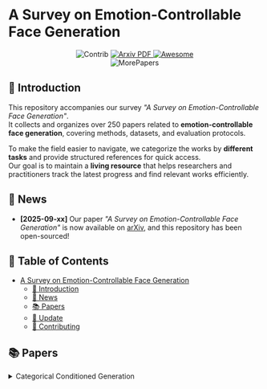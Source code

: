 # A Survey on Emotion-Controllable Face Generation

<p align="center">
  <img src="https://img.shields.io/badge/Contributions-Welcome-278ea5" alt="Contrib"/> 
  <a href="assets/Human Motion Video Generation A Survey.pdf">
    <img src="https://img.shields.io/badge/arXiv-b31b1b.svg" alt="Arxiv PDF">
  </a>
  <a href="https://github.com/zylye123/Emotion-Controllable-Face-Generation-Survey">
    <img src="https://cdn.rawgit.com/sindresorhus/awesome/d7305f38d29fed78fa85652e3a63e154dd8e8829/media/badge.svg" alt="Awesome">
  </a>
  <br>
  <img src="https://img.shields.io/badge/Update 🔥-2025.09.xx-red" alt="MorePapers">
</p>

## 📖 Introduction

This repository accompanies our survey *"A Survey on Emotion-Controllable Face Generation"*.  
It collects and organizes over 250 papers related to **emotion-controllable face generation**, covering methods, datasets, and evaluation protocols.  

To make the field easier to navigate, we categorize the works by **different tasks** and provide structured references for quick access.  
Our goal is to maintain a **living resource** that helps researchers and practitioners track the latest progress and find relevant works efficiently.


## 📢 News

- **[2025-09-xx]** Our paper *"A Survey on Emotion-Controllable Face Generation"* is now available on [arXiv](), and this repository has been open-sourced!


## 🔖 Table of Contents

- [A Survey on Emotion-Controllable Face Generation](#a-survey-on-emotion-controllable-face-generation)
  - [📖 Introduction](#introduction)
  - [📢 News](#news)
  - [📚 Papers](#papers)
  - [🔄 Update](#update)
  - [🤝 Contributing](#-contributing)

## 📚 Papers

<details><summary>Categorical Conditioned Generation</summary>
|  **Date**  	|                                                **Title**                                                	|                                        **arXiv Link**                                       	| **Representation** 	|   **Model**  	|                  **Venue**                 	|
|:----------:	|:-------------------------------------------------------------------------------------------------------:	|:-------------------------------------------------------------------------------------------:	|:--------------------------:	|:---------------:	|:------------------------------------------:	|
| 2021-06 	|            GANmut: Learning interpretable conditional space for gamut of emotions            	| [![arXiv](https://img.shields.io/badge/CVPR-blue)](https://openaccess.thecvf.com/content/CVPR2021/papers/dApolito_GANmut_Learning_Interpretable_Conditional_Space_for_Gamut_of_Emotions_CVPR_2021_paper.pdf) 	|          V/A model           	| GAN	|   CVPR 2021 ｜
| 2024-04-01 	|            A Unified and Interpretable Emotion Representation and Expression Generation
            	| [![arXiv](https://img.shields.io/badge/arXiv-b31b1b.svg)](https://arxiv.org/abs/2404.01243) 	|           AU Vector + V/A Model             	| Diffusion	|                    CVPR 2024                   	|
| 2022-11-23 	|            CGOF++: Controllable 3D Face Synthesis with Conditional Generative Occupancy Fields
            	| [![arXiv](https://img.shields.io/badge/arXiv-b31b1b.svg)](https://arxiv.org/abs/2211.13251) 	|           3DMM              	| GAN	|                    TPAMI 2023                   	|
| 2020-04-02 	|            Learning formation of physically-based face attributes
            	| [![arXiv](https://img.shields.io/badge/arXiv-b31b1b.svg)](https://arxiv.org/abs/2004.03458) 	|           3DMM + UV map              	| GAN	|                    CVPR 2020                  	|
                3DMM              	| GAN	|                    TPAMI 2023                   	|
| 2023-04-20 	|            Collaborative Diffusion for Multi-Modal Face Generation and Editing
            	| [![arXiv](https://img.shields.io/badge/arXiv-b31b1b.svg)](https://arxiv.org/abs/2304.10530) 	|           Text + Semantic Map              	| Diffusion	|                    CVPR 2023                  	|
| 2023-12-21 	|            Controllable 3D Face Generation with Conditional Style Code Diffusion
            	| [![arXiv](https://img.shields.io/badge/arXiv-b31b1b.svg)](https://arxiv.org/abs/2312.13941) 	|           Text + 3DMM              	| Diffusion	|                    AAAI 2024                  	|




<details><summary>Identity-preserving Expression Editing</summary>
|  **Date**  	|                                                **Title**                                                	|                                        **arXiv Link**                                       	| **Representation** 	|   **Model**  	|                  **Venue**                 	|
|:----------:	|:-------------------------------------------------------------------------------------------------------:	|:-------------------------------------------------------------------------------------------:	|:--------------------------:	|:---------------:	|:------------------------------------------:	|

| 2017-09-12	|             ExprGAN: Facial Expression Editing With Controllable Expression Intensity            	| [![arXiv](https://img.shields.io/badge/arXiv-b31b1b.svg)](https://arxiv.org/abs/1709.03842) 	|          Emotion Vector          	| GAN 	|              AAAI2018             	|
| 2017-11-24 	|            StarGAN: Unified Generative Adversarial Networks
for Multi-Domain Image-to-Image Translation            	| [![arXiv](https://img.shields.io/badge/arXiv-b31b1b.svg)](https://arxiv.org/abs/1711.09020) 	|          Emotion Vector           	| GAN	|                CVPR 2018                   	|
| 2018-06	|             Joint Pose and Expression Modeling for Facial Expression Recognition            	| [![arXiv](https://img.shields.io/badge/CVPR-blue)](https://openaccess.thecvf.com/content_cvpr_2018/papers/Zhang_Joint_Pose_and_CVPR_2018_paper.pdf) 	|          Emotion Vector          	| GAN 	|              CVPR 2018             	|
| 2018-11-12 	|            Deep Neural Network Augmentation: Generating Faces for Affect Analysis            	| [![arXiv](https://img.shields.io/badge/arXiv-b31b1b.svg)](https://arxiv.org/abs/1811.05027) 	|          V/A model           	| Regression	|                    IJCV 2020                   	|
| 2024-01 	|            Emostyle: One-shot facial expression editing using continuous emotion parameters            	| [![arXiv](https://img.shields.io/badge/WACV-blue)](https://openaccess.thecvf.com/content/WACV2024/papers/Azari_EmoStyle_One-Shot_Facial_Expression_Editing_Using_Continuous_Emotion_Parameters_WACV_2024_paper.pdf) 	|          V/A model           	| GAN	|                    WACV 2024                   	|
| 2020-03-12 	|            Cascade EF-GAN: Progressive Facial Expression Editing with Local Focuses            	| [![arXiv](https://img.shields.io/badge/WACV-blue)](https://openaccess.thecvf.com/content/WACV2024/papers/Azari_EmoStyle_One-Shot_Facial_Expression_Editing_Using_Continuous_Emotion_Parameters_WACV_2024_paper.pdf) 	|          V/A model           	| GAN	|                    CVPR 2020                   	|
| 2020-04-07 	|            Toward Fine-grained Facial Expression Manipulation            	| [![arXiv](https://img.shields.io/badge/arXiv-b31b1b.svg)](https://arxiv.org/abs/2004.03132f) 	|          V/A model           	| GAN	|                    ECCV 2020                   	|
| 2021-12-03 	|            How to Synthesize a Large-Scale and Trainable Micro-Expression Dataset?
            	| [![arXiv](https://img.shields.io/badge/arXiv-b31b1b.svg)](https://arxiv.org/abs/2112.01730) 	|          Emotion Vector + AU Vector            	| GAN	|                    ECCV 2022                   	|
| 2024-04-07 	|            AUEditNet: Dual-Branch Facial Action Unit Intensity Manipulation with Implicit Disentanglement
            	| [![arXiv](https://img.shields.io/badge/arXiv-b31b1b.svg)](https://arxiv.org/abs/2404.05063) 	|           AU Vector            	| GAN	|                    CVPR 2024                   	|
| 2024-07-25 	|            Towards Localized Fine-Grained Control for Facial Expression Generation
            	| [![arXiv](https://img.shields.io/badge/arXiv-b31b1b.svg)](https://arxiv.org/abs/2407.20175) 	|           AU Vector            	| Diffusion	|                    arXiv 2024                   	|
| 2019-07-23 	|            Dynamic Facial Expression Generation on Hilbert Hypersphere with Conditional Wasserstein Generative Adversarial Nets
            	| [![arXiv](https://img.shields.io/badge/arXiv-b31b1b.svg)](https://arxiv.org/abs/1907.10087) 	|           Emotion Vector + 2D Landmarks            	| GAN	|                    TPAMI 2019                   	|
| 2021-12-01 	|             Neural emotion director: Speech-preserving semantic control of facial expressions in" in-the-wild" videos
            	| [![arXiv](https://img.shields.io/badge/arXiv-b31b1b.svg)](https://arxiv.org/abs/2112.00585) 	|           3DMM + Emotion Vector            	| GAN	|                    CVPR 2022                   	|
| 2021-12-11 	|             AvatarMe++: Facial Shape and BRDF Inference with Photorealistic Rendering-Aware GANs
            	| [![arXiv](https://img.shields.io/badge/arXiv-b31b1b.svg)](https://arxiv.org/abs/2112.05957) 	|           3DMM + UV map            	| GAN	|                    TPAMI 2021                   	|
| 2023-04-18 	|             POCE: Pose-Controllable Expression Editing
            	| [![arXiv](https://img.shields.io/badge/arXiv-b31b1b.svg)](https://arxiv.org/abs/2304.08938) 	|           UV map + AU Vector             	| GAN	|                    TIP 2023                   	|
| 2022-09-17 	|             Continuously Controllable Facial Expression Editing in Talking Face Videos
            	| [![arXiv](https://img.shields.io/badge/arXiv-b31b1b.svg)](https://arxiv.org/abs/2209.08289) 	|           UV map + 3DMM + Emotion Vector             	| GAN	|                    TAFFC 2024                   	|
| 2022-10-20 	|             Diffusion Models already have a Semantic Latent Space
            	| [![arXiv](https://img.shields.io/badge/arXiv-b31b1b.svg)](https://arxiv.org/abs/2210.10960) 	|           Text             	| Diffusion	|                    ICLR 2023                   	|
| 2024-05-09 	|             MasterWeaver: Taming Editability and Face Identity for Personalized Text-to-Image Generation
            	| [![arXiv](https://img.shields.io/badge/arXiv-b31b1b.svg)](https://arxiv.org/abs/2405.05806) 	|           Text             	| Diffusion	|                    ECCV 2024                   	|
| 2023-12-07 	|             PhotoMaker: Customizing Realistic Human Photos via Stacked ID Embedding
            	| [![arXiv](https://img.shields.io/badge/arXiv-b31b1b.svg)](https://arxiv.org/abs/2312.04461) 	|           Text             	| Diffusion	|                    CVPR 2024                  	|
| 2024-01-02 	|             Towards a Simultaneous and Granular Identity-Expression Control in Personalized Face Generation
            	| [![arXiv](https://img.shields.io/badge/arXiv-b31b1b.svg)](https://arxiv.org/abs/2401.01207) 	|           Text             	| Diffusion	|                    CVPR 2024                   	|
| 2025-04-30 	|             Instruction-Driven 3D Facial Expression Generation and Transition
            	| [![arXiv](https://img.shields.io/badge/TMM-blue)](https://ieeexplore.ieee.org/abstract/document/10980355) 	|           Text             	| VAE	|                    TMM 2025                   	|

<details><summary>Face Swapping</summary>
|  **Date**  	|                                                **Title**                                                	|                                        **arXiv Link**                                       	| **Representation** 	|   **Model**  	|                  **Venue**                 	|
|:----------:	|:-------------------------------------------------------------------------------------------------------:	|:-------------------------------------------------------------------------------------------:	|:--------------------------:	|:---------------:	|:------------------------------------------:	|

| 2021-08-18	|             A Unified Framework for High Fidelity Face Swap and Expression Reenactment            	| [![arXiv](https://img.shields.io/badge/TCSVT-blue)](https://ieeexplore.ieee.org/abstract/document/9517088/) 	|          3DMM           	| VAE 	|             TCSVT 2022             	|
| 2025-03-11	|             UniFace++: Revisiting a Unified Framework for Face Reenactment and Swapping via 3D Priors            	| [![arXiv](https://img.shields.io/badge/IJCV-blue)](https://link.springer.com/article/10.1007/s11263-025-02395-6) 	|          3DMM           	| Diffusion	|             IJCV 2025             	|

<details><summary>Talking Face Generation</summary>
|  **Date**  	|                                                **Title**                                                	|                                        **arXiv Link**                                       	| **Representation** 	|   **Model**  	|                  **Venue**                 	|
|:----------:	|:-------------------------------------------------------------------------------------------------------:	|:-------------------------------------------------------------------------------------------:	|:--------------------------:	|:---------------:	|:------------------------------------------:	|

| 2024-03-24	|             FG-EmoTalk: Talking Head Video Generation with Fine-Grained Controllable Facial Expressions            	| [![arXiv](https://img.shields.io/badge/AAAI-blue)](https://ojs.aaai.org/index.php/AAAI/article/view/28309) 	|          3DMM + AU Vector          	| GAN 	|              AAAI 2024             	|
| 2023-05-10	|              DaGAN++: Depth-Aware Generative Adversarial Network for Talking Head Video Generation            	| [![arXiv](https://img.shields.io/badge/arXiv-b31b1b.svg)](https://arxiv.org/abs/2305.06225) 	|          Motion Field          	| GAN 	|              TPAMI 2023             	|
| 2025-04-14	|              DaGAN++: Depth-Aware Generative Adversarial Network for Talking Head Video Generation            	| [![arXiv](https://img.shields.io/badge/TSCVT-blue)](https://ieeexplore.ieee.org/abstract/document/10964316) 	|          Motion Field + AU Vector           	| GAN 	|              TCSVT 2025             	|
| 2020-02-24	|              DaGAN++: Depth-Aware Generative Adversarial Network for Talking Head Video Generation            	| [![arXiv](https://img.shields.io/badge/arXiv-b31b1b.svg)](https://arxiv.org/abs/2002.10137) 	|          Audio + 3DMM            	| GAN 	|              TMM 2020             	|
| 2020-04-27	|              MakeItTalk: Speaker-Aware Talking-Head Animation            	| [![arXiv](https://img.shields.io/badge/arXiv-b31b1b.svg)](https://arxiv.org/abs/2004.12992) 	|          Audio            	| GAN 	|              TOG 2020              	|
| 2021-08-18	|              FACIAL: Synthesizing Dynamic Talking Face with Implicit Attribute Learning            	| [![arXiv](https://img.shields.io/badge/arXiv-b31b1b.svg)](https://arxiv.org/abs/2108.07938) 	|          Audio + AU Vector + 3DMM             	| GAN 	|              ICCV 2021              	|
| 2021-06	|              Flow-guided One-shot Talking Face Generation with a High-resolution
Audio-visual Dataset            	| [![arXiv](https://img.shields.io/badge/CVPR-blue)](https://openaccess.thecvf.com/content/CVPR2021/papers/Zhang_Flow-Guided_One-Shot_Talking_Face_Generation_With_a_High-Resolution_Audio-Visual_Dataset_CVPR_2021_paper.pdf) 	|          Audio + 3DMM + Motion Field             	| GAN 	|              CVPR 2021              	|
| 2021-04-15	|            Audio-Driven Emotional Video Portraits            	| [![arXiv](https://img.shields.io/badge/arXiv-b31b1b.svg)](https://arxiv.org/abs/2104.07452) 	|          Audio + 2D Landmarks + 3DMM              	| GAN 	|              CVPR 2021              	|
| 2022-05-30	|         EAMM: One-Shot Emotional Talking Face via Audio-Based Emotion-Aware Motion Model            	| [![arXiv](https://img.shields.io/badge/arXiv-b31b1b.svg)](https://arxiv.org/abs/2205.15278) 	|          Audio + 2D Landmarks              	| GAN 	|              SIGGRAPH 2022              	|
| 2023-05-04	|         High-fidelity Generalized Emotional Talking Face Generation with Multi-modal Emotion Space Learning            	| [![arXiv](https://img.shields.io/badge/arXiv-b31b1b.svg)](https://arxiv.org/abs/2305.02572) 	|         Text + Audio + 3DMM              	| Diffusion 	|              CVPR 2023              	|
| 2024-12-26	|          Multimodal Emotional Talking Face Generation Based on Action Units           	| [![arXiv](https://img.shields.io/badge/TCSVT-blue)](https://ieeexplore.ieee.org/abstract/document/10816597) 	|         Audio + AU Vector + Emotion Vector              	| GAN 	|              TCSVT 2024              	|
| 2024-03-11	|          Style2Talker: High-Resolution Talking Head Generation with Emotion Style and Art Style           	| [![arXiv](https://img.shields.io/badge/arXiv-b31b1b.svg)](https://arxiv.org/abs/2403.06365) 	|         Text + Audio + 3DMM              	| GAN 	|              AAAI 2024              	|
| 2024-04-23	|          TalkingGaussian: Structure-Persistent 3D Talking Head Synthesis via Gaussian Splatting
           	| [![arXiv](https://img.shields.io/badge/arXiv-b31b1b.svg)](https://arxiv.org/abs/2404.15264) 	|         Audio + AU Vector              	| 3DGS 	|              ECCV 2024              	|
| 2024-04-16	|          VASA-1: Lifelike Audio-Driven Talking Faces Generated in Real Time
           	| [![arXiv](https://img.shields.io/badge/arXiv-b31b1b.svg)](https://arxiv.org/abs/2404.10667) 	|         Audio             	| Diffusion  	|              NeurIPS 2024              	|
| 2024-03-11	|          FlowVQTalker: High-Quality Emotional Talking Face Generation through Normalizing Flow and Quantization
           	| [![arXiv](https://img.shields.io/badge/arXiv-b31b1b.svg)](https://arxiv.org/abs/2403.06375) 	|         Audio + 3DMM             	| N-Flow + VAE  	|              CVPR 2024              	|
| 2024-11-23	|          EmotiveTalk: Expressive Talking Head Generation through Audio Information Decoupling and Emotional Video Diffusion
           	| [![arXiv](https://img.shields.io/badge/arXiv-b31b1b.svg)](https://arxiv.org/abs/2411.16726) 	|         Audio            	| Diffusion  	|              CVPR 2024              	|
| 2023-09-30	|          DiffPoseTalk: Speech-Driven Stylistic 3D Facial Animation and Head Pose Generation via Diffusion Models
           	| [![arXiv](https://img.shields.io/badge/arXiv-b31b1b.svg)](https://arxiv.org/abs/2310.00434) 	|         Audio            	| Diffusion  	|              TOG 2024              	|
| 2022-12-09	|           Memories are One-to-Many Mapping Alleviators in Talking Face Generation
           	| [![arXiv](https://img.shields.io/badge/arXiv-b31b1b.svg)](https://arxiv.org/abs/2212.05005) 	|         Audio            	| GAN  	|              TPAMI 2024              	|
| 2024-08-12	|           DEEPTalk: Dynamic Emotion Embedding for Probabilistic Speech-Driven 3D Face Animatio
           	| [![arXiv](https://img.shields.io/badge/arXiv-b31b1b.svg)](https://arxiv.org/abs/2408.06010) 	|         Audio            	| VAE  	|              AAAI 2025              	|
| 2025-03-03	|          KeyFace: Expressive Audio-Driven Facial Animation for Long Sequences via KeyFrame Interpolation 
           	| [![arXiv](https://img.shields.io/badge/arXiv-b31b1b.svg)](https://arxiv.org/abs/2503.01715) 	|         Audio + V/A Model             	| Diffusion 	|              CVPR 2025               	|


<details><summary>Listener Response Synthesis</summary>
|  **Date**  	|                                                **Title**                                                	|                                        **arXiv Link**                                       	| **Representation** 	|   **Model**  	|                  **Venue**                 	|
|:----------:	|:-------------------------------------------------------------------------------------------------------:	|:-------------------------------------------------------------------------------------------:	|:--------------------------:	|:---------------:	|:------------------------------------------:	|

| 2022-04-18	|             Learning to Listen: Modeling Non-Deterministic Dyadic Facial Motion            	| [![arXiv](https://img.shields.io/badge/arXiv-b31b1b.svg)](https://arxiv.org/abs/2204.08451) 	|          Audio          	| VAE 	|              CVPR 2022             	|
| 2024-01-15	|             Learning to Listen: Modeling Non-Deterministic Dyadic Facial Motion            	| [![arXiv](https://img.shields.io/badge/ICCV-blue)](https://ieeexplore.ieee.org/abstract/document/10377831) 	|          Audio + Emotion Vector + 3DMM          	| VAE 	|              ICCV 2023             	|
| 2024-03-14	|             Dyadic Interaction Modeling for Social Behavior Generation            	| [![arXiv](https://img.shields.io/badge/arXiv-b31b1b.svg)](https://arxiv.org/abs/2403.090691) 	|          Audio       	| VAE 	|              ECCV 2024             	|
| 2024-03-01	|             CustomListener: Text-guided Responsive Interaction for User-friendly Listening Head Generation            	| [![arXiv](https://img.shields.io/badge/arXiv-b31b1b.svg)](https://arxiv.org/abs/2403.00274) 	|          Text + Audio       	| Diffusion  	|              CVPR 2024             	|


<details><summary>Face Image Animation</summary>
|  **Date**  	|                                                **Title**                                                	|                                        **arXiv Link**                                       	| **Representation** 	|   **Model**  	|                  **Venue**                 	|
|:----------:	|:-------------------------------------------------------------------------------------------------------:	|:-------------------------------------------------------------------------------------------:	|:--------------------------:	|:---------------:	|:------------------------------------------:	|

| 2019-08-24	|             GANimation: One-Shot Anatomically Consistent Facial Animation            	| [![arXiv](https://img.shields.io/badge/IJCV-blue)](https://link.springer.com/article/10.1007/s11263-019-01210-3) 	|          AU Vector          	| GAN 	|              IJCV 2020             	|
| 2019-04-03	|             Icface: Interpretable and controllable face reenactment using gans.            	| [![arXiv](https://img.shields.io/badge/arXiv-b31b1b.svg)](https://arxiv.org/abs/1904.01909) 	|          AU Vector          	| GAN 	|              WACV 2020             	|
| 2023-04-06	|             Face Animation with an Attribute-Guided Diffusion Model          	| [![arXiv](https://img.shields.io/badge/arXiv-b31b1b.svg)](https://arxiv.org/abs/2304.03199) 	|          3DMM          	| Diffusion 	|             CVPR 2023             	|
| 2024-10-10	|             Generalizable and Animatable Gaussian Head Avatar          	| [![arXiv](https://img.shields.io/badge/arXiv-b31b1b.svg)](https://arxiv.org/abs/2410.07971) 	|          3DMM          	| 3DGS  	|             NeurIPS 2024             	|
| 2020-02-29	|             First Order Motion Model for Image Animation          	| [![arXiv](https://img.shields.io/badge/arXiv-b31b1b.svg)](https://arxiv.org/abs/2003.00196) 	|          GAN          	| Motion Field	|             NeurlPS 2019             	|
| 2022-03-27	|             Thin-Plate Spline Motion Model for Image Animation          	| [![arXiv](https://img.shields.io/badge/arXiv-b31b1b.svg)](https://arxiv.org/abs/2203.14367) 	|          GAN          	| Motion Field	|             CVPR 2022             	|
| 2022-03-17	|             Latent Image Animator: Learning to Animate Images via Latent Space Navigation          	| [![arXiv](https://img.shields.io/badge/arXiv-b31b1b.svg)](https://arxiv.org/abs/2203.09043) 	|          GAN          	| Motion Field	|             TPAMI 2024             	|

## 🔄 Updates

This survey is a **living document** and will be continuously updated.  
We regularly track newly published papers, datasets, and projects related to **Emotion-Controllable Face Generation**, and integrate them into this repository.  

- 📌 **Update frequency**: We aim to update every 1–2 months.  
- 🔍 **Sources monitored**: arXiv, major conferences/journals, and open-source projects.  
- 🙌 **Community help**: If you notice new works that are not yet included, feel free to open an issue or a pull request.  

Stay tuned for the latest progress!


## 🤝 Contributing

We warmly welcome contributions from the community!  
This survey aims to provide a comprehensive overview of **Emotion-Controllable Face Generation**, and we would be grateful for your help in keeping it up to date.

### What you can contribute
- 📄 **Papers**: recently published works related to emotion-controllable face generation.  
- 📊 **Datasets**: public datasets that enable training or evaluation in this area.  
- 🛠️ **Projects & Tools**: open-source implementations, libraries, or frameworks.  
- 🎬 **Demos & Applications**: interactive systems, web demos, or products showcasing relevant techniques.

### How to contribute
1. **Open an issue** to suggest new papers, datasets, or corrections.  
2. **Submit a pull request (PR)** with your additions (please follow the existing format for consistency).  
3. For major contributions (e.g., restructuring sections), please discuss with us first via an issue.  

### Contribution guidelines
- Ensure references include **title, authors, venue, and year**.  
- Add links to **official repositories or project pages** whenever possible.  
- Keep descriptions concise and objective (avoid promotional wording).  

By contributing, you help make this survey a **living resource** for researchers and practitioners in the field of **Emotion-Controllable Face Generation**. Thank you for your support! 🙌


## Cite The Survey
If you find our survey and repository useful for your research project, please consider citing our paper:
